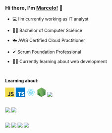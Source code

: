 ### Hi there, I'm [Marcelo!](https://marcellorhcp.github.io)  👋


- 💻 I’m currently working as IT analyst

- 👨‍🎓 Bachelor of Computer Science 

- ☁️  AWS Certified Cloud Practitioner  

- ✔  Scrum Foundation Professional

- 👨‍💻 Currently learning about web development


<br />

**Learning about:**  

<code><img height="30" src="https://raw.githubusercontent.com/github/explore/80688e429a7d4ef2fca1e82350fe8e3517d3494d/topics/javascript/javascript.png"></code>
<code><img height="30" src="https://raw.githubusercontent.com/github/explore/80688e429a7d4ef2fca1e82350fe8e3517d3494d/topics/typescript/typescript.png"></code>
<code><img height="30" src="https://raw.githubusercontent.com/github/explore/80688e429a7d4ef2fca1e82350fe8e3517d3494d/topics/react/react.png"></code>
<code><img height="30" src="https://raw.githubusercontent.com/github/explore/80688e429a7d4ef2fca1e82350fe8e3517d3494d/topics/nodejs/nodejs.png"></code>
<code><img height="30" src="https://raw.githubusercontent.com/jmnote/z-icons/master/svg/go.svg"></code>

<br />

<div>
  <a href="https://github.com/marcellorhcp">
  <img height="180em" src="https://github-readme-stats.vercel.app/api?username=marcellorhcp&show_icons=true&theme=tokyonight&include_all_commits=true&count_private=true"/>
  <img height="180em" src="https://github-readme-stats.vercel.app/api/top-langs/?username=marcellorhcp&layout=compact&langs_count=7&theme=tokyonight"/>
</div>

</div>
  
  ##
 
<div> 

 <a href="https://discord.com/channels/marcellorhcp#5111" target="_blank"><img src="https://img.shields.io/badge/Discord-7289DA?style=for-the-badge&logo=discord&logoColor=white" target="_blank"></a> 
  <a href = "mailto:marcellorhcp@gmail.com"><img src="https://img.shields.io/badge/-Gmail-%23333?style=for-the-badge&logo=gmail&logoColor=white" target="_blank"></a>
  <a href="https://www.linkedin.com/in/marcelo-azevedo-/" target="_blank"><img src="https://img.shields.io/badge/-LinkedIn-%230077B5?style=for-the-badge&logo=linkedin&logoColor=white" target="_blank"></a> 
  <img src="https://img.shields.io/badge/Amazon_AWS-232F3E?style=for-the-badge&logo=amazon-aws&logoColor=white">

 
</div>
